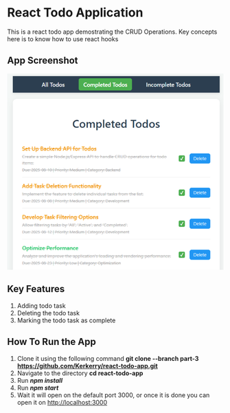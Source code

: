 # React Todo Application
This is a react todo app demostrating the CRUD Operations. Key concepts here is to know how to use react hooks


## App Screenshot
![UI Screenshot for the application](app.png)

## Key Features
1. Adding todo task
2. Deleting the todo task
3. Marking the todo task as complete

## How To Run the App
1. Clone it using the following command **git clone --branch part-3 https://github.com/Kerkerry/react-todo-app.git**
2. Navigate to the directory **cd react-todo-app**
2. Run ***npm install***
3. Run ***npm start***
4. Wait it will open on the default port 3000, or once it is done you can open it on [http://localhost:3000](http://localhost:3000)


